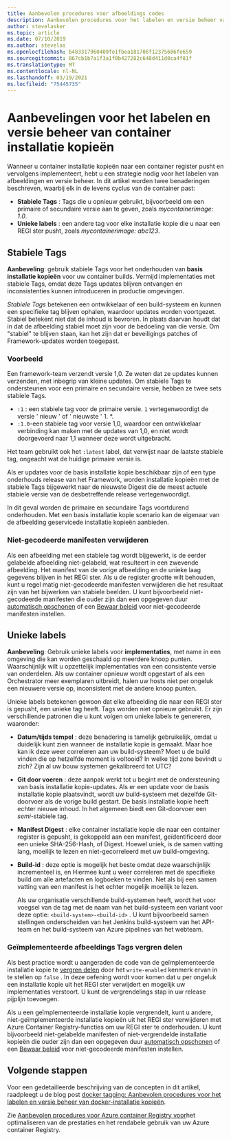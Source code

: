 ```yaml
---
title: Aanbevolen procedures voor afbeeldings codes
description: Aanbevolen procedures voor het labelen en versie beheer van docker-container installatie kopieën bij het pushen van installatie kopieën naar en het ophalen van installatie kopieën uit een Azure container Registry
author: stevelasker
ms.topic: article
ms.date: 07/10/2019
ms.author: stevelas
ms.openlocfilehash: b483317960409fe1fbea181706f12375606fe659
ms.sourcegitcommit: 867cb1b7a1f3a1f0b427282c648d411d0ca4f81f
ms.translationtype: MT
ms.contentlocale: nl-NL
ms.lasthandoff: 03/19/2021
ms.locfileid: "75445735"
---
```

# <a name="recommendations-for-tagging-and-versioning-container-images"></a>Aanbevelingen voor het labelen en versie beheer van container installatie kopieën

Wanneer u container installatie kopieën naar een container register pusht en vervolgens implementeert, hebt u een strategie nodig voor het labelen van afbeeldingen en versie beheer. In dit artikel worden twee benaderingen beschreven, waarbij elk in de levens cyclus van de container past:

* **Stabiele Tags** : Tags die u opnieuw gebruikt, bijvoorbeeld om een primaire of secundaire versie aan te geven, zoals *mycontainerimage: 1.0*.
* **Unieke labels** : een andere tag voor elke installatie kopie die u naar een REGI ster pusht, zoals *mycontainerimage: abc123*.

## <a name="stable-tags"></a>Stabiele Tags

**Aanbeveling**: gebruik stabiele Tags voor het onderhouden van **basis installatie kopieën** voor uw container builds. Vermijd implementaties met stabiele Tags, omdat deze Tags updates blijven ontvangen en inconsistenties kunnen introduceren in productie omgevingen.

*Stabiele Tags* betekenen een ontwikkelaar of een build-systeem en kunnen een specifieke tag blijven ophalen, waardoor updates worden voortgezet. Stabiel betekent niet dat de inhoud is bevroren. In plaats daarvan houdt dat in dat de afbeelding stabiel moet zijn voor de bedoeling van die versie. Om "stabiel" te blijven staan, kan het zijn dat er beveiligings patches of Framework-updates worden toegepast.

### <a name="example"></a>Voorbeeld

Een framework-team verzendt versie 1,0. Ze weten dat ze updates kunnen verzenden, met inbegrip van kleine updates. Om stabiele Tags te ondersteunen voor een primaire en secundaire versie, hebben ze twee sets stabiele Tags.

* `:1` : een stabiele tag voor de primaire versie. `1` vertegenwoordigt de versie ' nieuw ' of ' nieuwste ' 1. *.
* `:1.0`-een stabiele tag voor versie 1,0, waardoor een ontwikkelaar verbinding kan maken met de updates van 1,0, en niet wordt doorgevoerd naar 1,1 wanneer deze wordt uitgebracht.

Het team gebruikt ook het `:latest` label, dat verwijst naar de laatste stabiele tag, ongeacht wat de huidige primaire versie is.

Als er updates voor de basis installatie kopie beschikbaar zijn of een type onderhouds release van het Framework, worden installatie kopieën met de stabiele Tags bijgewerkt naar de nieuwste Digest die de meest actuele stabiele versie van de desbetreffende release vertegenwoordigt.

In dit geval worden de primaire en secundaire Tags voortdurend onderhouden. Met een basis installatie kopie scenario kan de eigenaar van de afbeelding geservicede installatie kopieën aanbieden.

### <a name="delete-untagged-manifests"></a>Niet-gecodeerde manifesten verwijderen

Als een afbeelding met een stabiele tag wordt bijgewerkt, is de eerder gelabelde afbeelding niet-gelabeld, wat resulteert in een zwevende afbeelding. Het manifest van de vorige afbeelding en de unieke laag gegevens blijven in het REGI ster. Als u de register grootte wilt behouden, kunt u regel matig niet-gecodeerde manifesten verwijderen die het resultaat zijn van het bijwerken van stabiele beelden. U kunt bijvoorbeeld niet-gecodeerde manifesten die ouder zijn dan een opgegeven duur [automatisch opschonen](container-registry-auto-purge.md) of een [Bewaar beleid](container-registry-retention-policy.md) voor niet-gecodeerde manifesten instellen.

## <a name="unique-tags"></a>Unieke labels

**Aanbeveling**: Gebruik unieke labels voor **implementaties**, met name in een omgeving die kan worden geschaald op meerdere knoop punten. Waarschijnlijk wilt u opzettelijk implementaties van een consistente versie van onderdelen. Als uw container opnieuw wordt opgestart of als een Orchestrator meer exemplaren uitbreidt, halen uw hosts niet per ongeluk een nieuwere versie op, inconsistent met de andere knoop punten.

Unieke labels betekenen gewoon dat elke afbeelding die naar een REGI ster is gepusht, een unieke tag heeft. Tags worden niet opnieuw gebruikt. Er zijn verschillende patronen die u kunt volgen om unieke labels te genereren, waaronder:

* **Datum/tijds tempel** : deze benadering is tamelijk gebruikelijk, omdat u duidelijk kunt zien wanneer de installatie kopie is gemaakt. Maar hoe kan ik deze weer correleren aan uw build-systeem? Moet u de build vinden die op hetzelfde moment is voltooid? In welke tijd zone bevindt u zich? Zijn al uw bouw systemen gekalibreerd tot UTC?
* **Git door voeren**  : deze aanpak werkt tot u begint met de ondersteuning van basis installatie kopie-updates. Als er een update voor de basis installatie kopie plaatsvindt, wordt uw build-systeem met dezelfde Git-doorvoer als de vorige build gestart. De basis installatie kopie heeft echter nieuwe inhoud. In het algemeen biedt een Git-doorvoer een *semi*-stabiele tag.
* **Manifest Digest** : elke container installatie kopie die naar een container register is gepusht, is gekoppeld aan een manifest, geïdentificeerd door een unieke SHA-256-Hash, of Digest. Hoewel uniek, is de samen vatting lang, moeilijk te lezen en niet-gecorreleerd met uw build-omgeving.
* **Build-id** : deze optie is mogelijk het beste omdat deze waarschijnlijk incrementeel is, en Hiermee kunt u weer correleren met de specifieke build om alle artefacten en logboeken te vinden. Net als bij een samen vatting van een manifest is het echter mogelijk moeilijk te lezen.

  Als uw organisatie verschillende build-systemen heeft, wordt het voor voegsel van de tag met de naam van het build-systeem een variant voor deze optie: `<build-system>-<build-id>` . U kunt bijvoorbeeld samen stellingen onderscheiden van het Jenkins build-systeem van het API-team en het build-systeem van Azure pipelines van het webteam.

### <a name="lock-deployed-image-tags"></a>Geïmplementeerde afbeeldings Tags vergren delen

Als best practice wordt u aangeraden de code van de geïmplementeerde installatie kopie te [vergren delen](container-registry-image-lock.md) door het `write-enabled` kenmerk ervan in te stellen op `false` . In deze oefening wordt voor komen dat u per ongeluk een installatie kopie uit het REGI ster verwijdert en mogelijk uw implementaties verstoort. U kunt de vergrendelings stap in uw release pijplijn toevoegen.

Als u een geïmplementeerde installatie kopie vergrendelt, kunt u andere, niet-geïmplementeerde installatie kopieën uit het REGI ster verwijderen met Azure Container Registry-functies om uw REGI ster te onderhouden. U kunt bijvoorbeeld niet-gelabelde manifesten of niet-vergrendelde installatie kopieën die ouder zijn dan een opgegeven duur [automatisch opschonen](container-registry-auto-purge.md) of een [Bewaar beleid](container-registry-retention-policy.md) voor niet-gecodeerde manifesten instellen.

## <a name="next-steps"></a>Volgende stappen

Voor een gedetailleerde beschrijving van de concepten in dit artikel, raadpleegt u de blog post [docker tagging: Aanbevolen procedures voor het labelen en versie beheer van docker-installatie kopieën](https://stevelasker.blog/2018/03/01/docker-tagging-best-practices-for-tagging-and-versioning-docker-images/).

Zie [Aanbevolen procedures voor Azure container Registry voor](container-registry-best-practices.md)het optimaliseren van de prestaties en het rendabele gebruik van uw Azure container Registry.

<!-- IMAGES -->


<!-- LINKS - Internal -->

